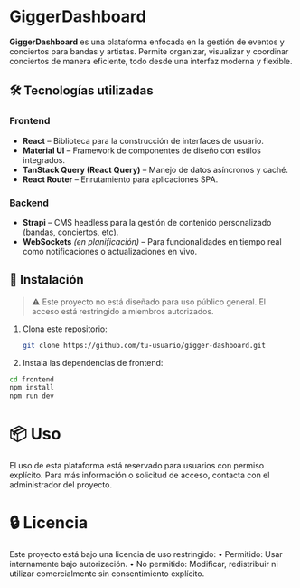 # GiggerDashboard

**GiggerDashboard** es una plataforma enfocada en la gestión de eventos y conciertos para bandas y artistas. Permite organizar, visualizar y coordinar conciertos de manera eficiente, todo desde una interfaz moderna y flexible.

## 🛠 Tecnologías utilizadas

### Frontend

- **React** – Biblioteca para la construcción de interfaces de usuario.
- **Material UI** – Framework de componentes de diseño con estilos integrados.
- **TanStack Query (React Query)** – Manejo de datos asíncronos y caché.
- **React Router** – Enrutamiento para aplicaciones SPA.

### Backend

- **Strapi** – CMS headless para la gestión de contenido personalizado (bandas, conciertos, etc).
- **WebSockets** *(en planificación)* – Para funcionalidades en tiempo real como notificaciones o actualizaciones en vivo.

## 🚀 Instalación

> ⚠️ Este proyecto no está diseñado para uso público general. El acceso está restringido a miembros autorizados.

1. Clona este repositorio:
   ```bash
   git clone https://github.com/tu-usuario/gigger-dashboard.git

2. Instala las dependencias de frontend:
```bash
cd frontend
npm install
npm run dev
```

# 📦 Uso

El uso de esta plataforma está reservado para usuarios con permiso explícito. Para más información o solicitud de acceso, contacta con el administrador del proyecto.

# 🔒 Licencia

Este proyecto está bajo una licencia de uso restringido:
	•	Permitido: Usar internamente bajo autorización.
	•	No permitido: Modificar, redistribuir ni utilizar comercialmente sin consentimiento explícito.